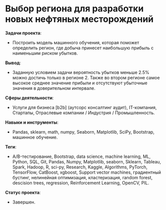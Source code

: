 # Выбор региона для разработки новых нефтяных месторождений
__Задачи проекта__: 
* Построить модель машинного обучения, которая поможет определить регион, где добыча принесет наибольшую прибыль с наименьшим риском убытков.

__Вывод__: 
* Заданную условием задачи вероятность убытков меньше 2.5% можно достичь только в регионе 2. Также во втором регионе самое высокое среднее значение прибыли и отсутствуют убыточные значения в доверительном интервале.

__Сферы деятельности__: 
* Услуги для бизнеса [b2b] (аутсорс консалтинг аудит), IT-компания, Стартапы, Отраслевые компании / Индустрия / Промышленность.

__Навыки и инструменты__:
* Pandas, sklearn, math, numpy, Seaborn, Matplotlib, SciPy, Bootstrap, машинное обучение.

__Теги__:
* A/B-тестирование, Bootstrap, data science, machine learning, ML, Python, SQL, Git, Pandas, Numpy, Matplotlib, seaborn, Sklearn, Tableau, Spark, Hadoop, R, sci-py, Research, Kaggle, Algorithms, PyTorch, TensorFlow, CatBoost, xgboost,  Support vector machines, градиентный бустинг, нелинейная оптимизация, кластеризация, random forest, descision trees,  regression,  Reinforcement Learning, OpenCV, PIL.

__Статус проекта__: 
* Завершен.

